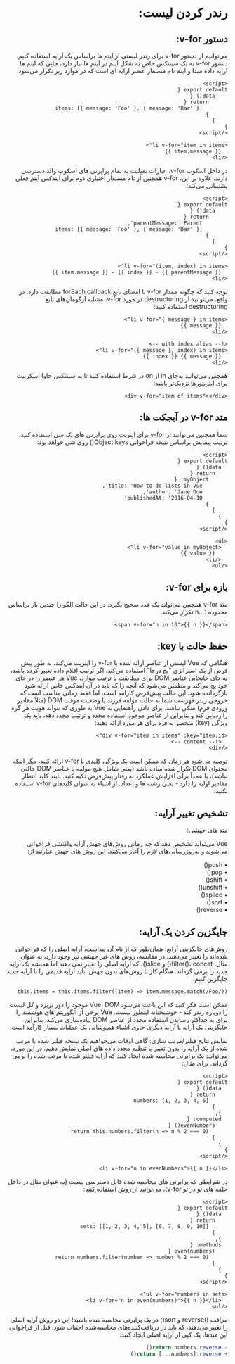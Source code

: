 <div dir = "rtl">
<h1>
رندر کردن لیست:
</h1>

<h2>
دستور v-for:
</h2>

می‌توانیم از دستور v-for برای رندر لیستی از آیتم ها براساس یک آرایه استفاده کنیم. دستور v-for به یک سینتکس خاص به شکل آیتم در آیتم ها نیاز دارد، جایی که آیتم ها آرایه داده مبدا و آیتم نام مستعار عنصر آرایه ای است که در موارد زیر تکرار می‌شود:


```vue
<script>
export default {
    data() {
      return {
        items: [{ message: 'Foo' }, { message: 'Bar' }]
      }
    }
}
</script>
```
```vue
<li v-for="item in items">
  {{ item.message }}
</li>
```

در داخل اسکوپ v-for، عبارات تمپلیت به تمام پراپرتی های اسکوپ والد دسترسی دارند. علاوه بر این، v-for همچنین از نام مستعار اختیاری دوم برای ایندکس آیتم فعلی پشتیبانی می‌کند:

```vue
<script>
export default {
    data() {
      return {
        parentMessage: 'Parent',
        items: [{ message: 'Foo' }, { message: 'Bar' }]
      }
    }
}
</script>
```

```vue
<li v-for="(item, index) in items">
  {{ parentMessage }} - {{ index }} - {{ item.message }}
</li>
```

توجه کنید که چگونه مقدار v-for با امضای تابع forEach callback مطابقت دارد. در واقع، می‌توانید از destructuring در مورد v-for، مشابه آرگومان‌های تابع destructuring استفاده کنید:

```vue
<li v-for="{ message } in items">
  {{ message }}
</li>
```
```vue
<!-- with index alias -->
<li v-for="({ message }, index) in items">
  {{ message }} {{ index }}
</li>
```

همچنین می‌توانید به‌جای in از on در شرط استفاده کنید تا به سینتکس جاوا اسکریپت برای ایتریتورها نزدیک‌تر باشد:

```vue
<div v-for="item of items"></div>
```
<h2>
متد v-for در آبجکت ها:
</h2>
شما همچنین می‌توانید از v-for برای ایتریت روی پراپرتی های یک شی استفاده کنید. ترتیب پیمایش براساس نتیجه فراخوانی Object.keys() روی شی خواهد بود:

```vue
<script>
export default {
  data() {
    return {
      myObject: {
        title: 'How to do lists in Vue',
        author: 'Jane Doe',
        publishedAt: '2016-04-10'
      }
    }
  }
}
</script>
```
```vue
<ul>
  <li v-for="value in myObject">
    {{ value }}
  </li>
</ul>
```

<h2>
بازه برای v-for:
</h2>

متد v-for همچنین می‌تواند یک عدد صحیح بگیرد. در این حالت الگو را چندین بار براساس محدوده 1...n تکرار می‌کند.

```vue
<span v-for="n in 10">{{ n }}</span>
```

<h2>
حفظ حالت با key:
</h2>
هنگامی که Vue لیستی از عناصر ارائه شده با v-for را ایتریت می‌کند، به طور پیش فرض از یک استراتژی "پچ درجا" استفاده می‌کند. اگر ترتیب اقلام داده تغییر کرده باشد، به جای جابجایی عناصر DOM برای مطابقت با ترتیب موارد، Vue هر عنصر را در جای خود پچ می‌کند و مطمئن می‌شود که آنچه را که باید در آن ایندکس خاص ارائه شود بازگردانده شود.
این حالت پیش‌فرض کارآمد است، اما فقط زمانی مناسب است که خروجی رندر فهرست شما به حالت مؤلفه فرزند یا وضعیت موقت DOM (مثلاً مقادیر ورودی فرم) متکی نباشد.
برای دادن راهنمایی به Vue به طوری که بتواند هویت هر گره را ردیابی کند و بنابراین از عناصر موجود استفاده مجدد و ترتیب مجدد دهد، باید یک ویژگی (key) منحصر به فرد برای هر مورد ارائه دهید:

```vue
<div v-for="item in items" :key="item.id">
  <!-- content -->
</div>
```

توصیه می‌شود هر زمان که ممکن است یک ویژگی کلیدی با v-for ارائه کنید، مگر اینکه محتوای DOM تکرار شده ساده باشد (یعنی شامل هیچ مؤلفه یا عناصر DOM حالتی نباشد)، یا عمداً برای افزایش عملکرد به رفتار پیش‌فرض تکیه کنید.
بایند کلید انتظار مقادیر اولیه را دارد - یعنی رشته ها و اعداد. از اشیاء به عنوان کلیدهای v-for استفاده نکنید.

<h2>
تشخیص تغییر آرایه:
</h2>

<p>
متد های جهشی:
</p>
Vue می‌تواند تشخیص دهد که چه زمانی روش‌های جهش آرایه واکنشی فراخوانی می‌شوند و به‌روزرسانی‌های لازم را آغاز می‌کنند. این روش های جهش عبارتند از:
<p>
•	push()<br>
•	pop()<br>
•	shift()<br>
•	unshift()<br>
•	splice()<br>
•	sort()<br>
•	reverse()<br>
</p>

<h2>
جایگزین کردن یک آرایه:
</h2>
روش‌های جایگزینی آرایع، همان‌طور که از نام آن پیداست، آرایه اصلی را که فراخوانی شده‌اند را تغییر می‌دهند. در مقایسه، روش های غیر جهشی نیز وجود دارد، به عنوان مثال. filter()، concat() و slice()، که آرایه اصلی را تغییر نمی دهند اما همیشه یک آرایه جدید را برمی گرداند. هنگام کار با روش‌های بدون جهش، باید آرایه قدیمی را با آرایه جدید جایگزین کنیم:

```JS
this.items = this.items.filter((item) => item.message.match(/Foo/))
```

ممکن است فکر کنید که این باعث می‌شود Vue،  DOM موجود را دور بریزد و کل لیست را دوباره رندر کند - خوشبختانه اینطور نیست. Vue برخی از الگوریتم های هوشمند را برای به حداکثر رساندن استفاده مجدد از عناصر DOM پیاده‌سازی می‌کند، بنابراین جایگزینی یک آرایه با آرایه دیگری حاوی اشیاء همپوشانی یک عملیات بسیار کارآمد است.

نمایش نتایج فیلتر/مرتب سازی:
گاهی اوقات می‌خواهیم یک نسخه فیلتر شده یا مرتب شده از یک آرایه را بدون تغییر یا تنظیم مجدد داده های اصلی نمایش دهیم. در این مورد، می‌توانید یک پراپرتی محاسبه شده ایجاد کنید که آرایه فیلتر شده یا مرتب شده را برمی گرداند.
برای مثال:

```vue
<script>
export default {
  data() {
    return {
      numbers: [1, 2, 3, 4, 5]
    }
  },
  computed: {
    evenNumbers() {
      return this.numbers.filter(n => n % 2 === 0)
    }
  }
}
</script>
```
```vue
<li v-for="n in evenNumbers">{{ n }}</li>
```

در شرایطی که پراپرتی های محاسبه شده قابل دسترسی نیست (به عنوان مثال در داخل حلقه های تو در تو v-for)، می‌توانید از روش استفاده کنید:

```vue
<script>
export default {
  data() {
    return {
      sets: [[1, 2, 3, 4, 5], [6, 7, 8, 9, 10]]
    }
  },
  methods: {
    even(numbers) {
      return numbers.filter(number => number % 2 === 0)
    }
  }
}
</script>
```
```vue
<ul v-for="numbers in sets">
  <li v-for="n in even(numbers)">{{ n }}</li>
</ul>
```

مراقب ()reverse و sort() در یک پراپرتی محاسبه شده باشید! این دو روش آرایه اصلی را تغییر می‌دهند، که باید در دریافت‌کننده‌های محاسبه‌شده اجتناب شود. قبل از فراخوانی این متدها، یک کپی از آرایه اصلی ایجاد کنید:

```js
- return numbers.reverse()
+ return [...numbers].reverse()
```

</div>
